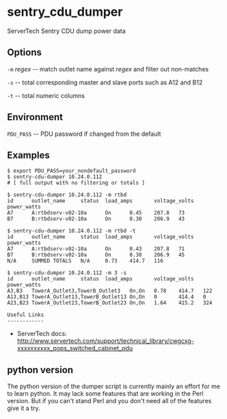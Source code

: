 sentry_cdu_dumper
=================

ServerTech Sentry CDU dump power data

Options
-------

`-m` *regex* -- match outlet name against *regex* and filter out non-matches

`-s` -- total corresponding master and slave ports such as A12 and B12

`-t` -- total numeric columns

Environment
-----------

`PDU_PASS` -- PDU password if changed from the default

Examples
--------

	$ export PDU_PASS=your_nondefault_password
	$ sentry-cdu-dumper 10.24.0.112
	# [ full output with no filtering or totals ]

	$ sentry-cdu-dumper 10.24.0.112 -m rtbd
	id      outlet_name     status  load_amps       voltage_volts   power_watts
	A7      A:rtbdserv-v02-10a      On      0.45    207.8   73
	B7      B:rtbdserv-v02-10a      On      0.30    206.9   43

	$ sentry-cdu-dumper 10.24.0.112 -m rtbd -t
	id      outlet_name     status  load_amps       voltage_volts   power_watts
	A7      A:rtbdserv-v02-10a      On      0.43    207.8   71
	B7      B:rtbdserv-v02-10a      On      0.30    206.9   45
	N/A     SUMMED TOTALS   N/A     0.73    414.7   116    

	$ sentry-cdu-dumper 10.24.0.112 -m 3 -s
	id      outlet_name     status  load_amps       voltage_volts   power_watts
	A3,B3   TowerA_Outlet3,TowerB_Outlet3   On,On   0.78    414.7   122
	A13,B13 TowerA_Outlet13,TowerB_Outlet13 On,On   0       414.4   0
	A23,B23 TowerA_Outlet23,TowerB_Outlet23 On,On   1.64    415.2   324

	Useful Links
	------------

* ServerTech docs: http://www.servertech.com/support/technical_library/cwgcxg-xxxxxxxxxx_pops_switched_cabinet_pdu

python version
--------------

The python version of the dumper script is currently mainly an effort for me to
learn python.  It may lack some features that are working in the Perl version.
But if you can't stand Perl and you don't need all of the features give it a try.
